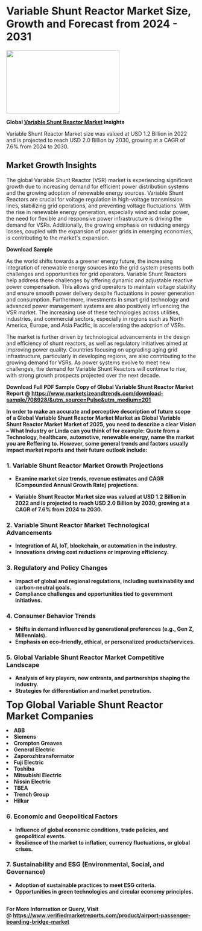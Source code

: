 <H1>Variable Shunt Reactor Market Size, Growth and Forecast from 2024 - 2031</H1><img class="aligncenter size-medium wp-image-584254" src="https://thirdeyenews.in/wp-content/uploads/2024/09/Global-Market-Research-300x168.jpeg" alt="" width="300" height="168" /><p><strong>Global&nbsp;<a href="https://www.marketsizeandtrends.com/download-sample/708928/&amp;utm_source=Pulse&amp;utm_medium=201">Variable Shunt Reactor Market</a> Insights</strong></p><p>Variable Shunt Reactor Market size was valued at USD 1.2 Billion in 2022 and is projected to reach USD 2.0 Billion by 2030, growing at a CAGR of 7.6% from 2024 to 2030.</p><p><h2>Market Growth Insights</h2> <p>The global Variable Shunt Reactor (VSR) market is experiencing significant growth due to increasing demand for efficient power distribution systems and the growing adoption of renewable energy sources. Variable Shunt Reactors are crucial for voltage regulation in high-voltage transmission lines, stabilizing grid operations, and preventing voltage fluctuations. With the rise in renewable energy generation, especially wind and solar power, the need for flexible and responsive power infrastructure is driving the demand for VSRs. Additionally, the growing emphasis on reducing energy losses, coupled with the expansion of power grids in emerging economies, is contributing to the market's expansion.</p> <p><strong>Download Sample</strong></p> <p>As the world shifts towards a greener energy future, the increasing integration of renewable energy sources into the grid system presents both challenges and opportunities for grid operators. Variable Shunt Reactors help address these challenges by offering dynamic and adjustable reactive power compensation. This allows grid operators to maintain voltage stability and ensure smooth power delivery despite fluctuations in power generation and consumption. Furthermore, investments in smart grid technology and advanced power management systems are also positively influencing the VSR market. The increasing use of these technologies across utilities, industries, and commercial sectors, especially in regions such as North America, Europe, and Asia Pacific, is accelerating the adoption of VSRs.</p> <p>The market is further driven by technological advancements in the design and efficiency of shunt reactors, as well as regulatory initiatives aimed at improving power quality. Countries focusing on upgrading aging grid infrastructure, particularly in developing regions, are also contributing to the growing demand for VSRs. As power systems evolve to meet new challenges, the demand for Variable Shunt Reactors will continue to rise, with strong growth prospects projected over the next decade.</p> <p><strong></p><p><span class=""><strong>Download Full PDF Sample Copy of Global Variable Shunt Reactor Market Report</strong> @ <a href="https://www.marketsizeandtrends.com/download-sample/708928/&amp;utm_source=Pulse&amp;utm_medium=201" target="_blank">https://www.marketsizeandtrends.com/download-sample/708928/&amp;utm_source=Pulse&amp;utm_medium=201</a></span></p><p>In order to make an accurate and perceptive description of future scope of a Global&nbsp;Variable Shunt Reactor Market Market as Global&nbsp;Variable Shunt Reactor Market Market of 2025, you need to describe a clear Vision &ndash; What Industry or Linda can you think of for example: Quote from a Technology, healthcare, automotive, renewable energy, name the market you are Reffering to. However, some general trends and factors usually impact market reports and their future outlook include:</p><h3>1.&nbsp;<strong>Variable Shunt Reactor Market Growth Projections</strong></h3><ul><li>Examine market size trends, revenue estimates and CAGR (Compounded Annual Growth Rate) projections.</li><li><p>Variable Shunt Reactor Market size was valued at USD 1.2 Billion in 2022 and is projected to reach USD 2.0 Billion by 2030, growing at a CAGR of 7.6% from 2024 to 2030.</p></li></ul><h3>2.&nbsp;<strong>Variable Shunt Reactor Market Technological Advancements</strong></h3><ul><li>Integration of AI, IoT, blockchain, or automation in the industry.</li><li>Innovations driving cost reductions or improving efficiency.</li></ul><h3>3.&nbsp;<strong>Regulatory and Policy Changes</strong></h3><ul><li>Impact of global and regional regulations, including sustainability and carbon-neutral goals.</li><li>Compliance challenges and opportunities tied to government initiatives.</li></ul><h3>4.&nbsp;<strong>Consumer Behavior Trends</strong></h3><ul><li>Shifts in demand influenced by generational preferences (e.g., Gen Z, Millennials).</li><li>Emphasis on eco-friendly, ethical, or personalized products/services.</li></ul><h3>5.&nbsp;<strong>Global Variable Shunt Reactor Market Competitive Landscape</strong></h3><ul><li>Analysis of key players, new entrants, and partnerships shaping the industry.</li><li>Strategies for differentiation and market penetration.</li></ul><p data-pm-slice="1 1 []"><span style="color: inherit; font-family: inherit; font-size: 25px;">Top Global Variable Shunt Reactor Market Companies</span></p><div class="" data-test-id=""><p><li>ABB</li><li> Siemens</li><li> Crompton Greaves</li><li> General Electric</li><li> Zaporozhtransformator</li><li> Fuji Electric</li><li> Toshiba</li><li> Mitsubishi Electric</li><li> Nissin Electric</li><li> TBEA</li><li> Trench Group</li><li> Hilkar</li></p></div><h3>6.&nbsp;<strong>Economic and Geopolitical Factors</strong></h3><ul><li>Influence of global economic conditions, trade policies, and geopolitical events.</li><li>Resilience of the market to inflation, currency fluctuations, or global crises.</li></ul><h3>7.&nbsp;<strong>Sustainability and ESG (Environmental, Social, and Governance)</strong></h3><ul><li>Adoption of sustainable practices to meet ESG criteria.</li><li>Opportunities in green technologies and circular economy principles.</li></ul><h2><strong style="font-size: 14px;">For More Information or Query, Visit @&nbsp;</strong><a style="background-color: #ffffff; font-size: 14px;" href="https://www.marketsizeandtrends.com/report/variable-shunt-reactor-market/" target="_blank">https://www.verifiedmarketreports.com/product/airport-passenger-boarding-bridge-market</a></h2>
